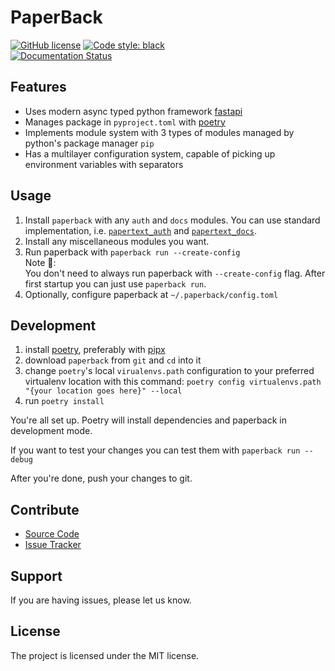 PaperBack
=========
[![GitHub license](https://img.shields.io/github/license/PaperText/paperback?style=flat-square)](https://github.com/PaperText/paperback/blob/master/LICENSE)
[![Code style: black](https://img.shields.io/badge/code%20style-black-000000.svg?style=flat-square)](https://github.com/psf/black)
\
[![Documentation Status](https://readthedocs.org/projects/paperback/badge/?version=latest&style=flat-square)](https://paperback.readthedocs.io/en/latest/?badge=latest)

Features
--------
- Uses modern async typed python framework [fastapi](https://fastapi.tiangolo.com/)
- Manages package in `pyproject.toml` with [poetry](https://python-poetry.org/)
- Implements module system with 3 types of modules 
    managed by python's package manager `pip`
- Has a multilayer configuration system,
    capable of picking up environment variables with separators

Usage
-----
1. Install `paperback` with any `auth` and `docs` modules.
    You can use standard implementation, 
    i.e. [`papertext_auth`]() and [`papertext_docs`]().
2. Install any miscellaneous modules you want.
3. Run paperback with `paperback run --create-config`\
Note 📓:\
    You don't need to always run paperback with `--create-config` flag.
    After first startup you can just use `paperback run`.
4. Optionally, configure paperback at `~/.paperback/config.toml`

Development
-----------
1. install [poetry](https://python-poetry.org/),
    preferably with [pipx](https://pipxproject.github.io/pipx/)
1. download `paperback` from `git` and `cd` into it
1. change `poetry`'s local `virualenvs.path` configuration
    to your preferred virtualenv location with this command:
    `poetry config virtualenvs.path "{your location goes here}" --local`
1. run `poetry install`

You're all set up. Poetry will install dependencies and
    paperback in development mode.

If you want to test your changes you can test them with `paperback run --debug`

After you're done, push your changes to git.

Contribute
----------
- [Source Code](https://github.com/PaperText/paperback)
- [Issue Tracker](https://github.com/PaperText/paperback/issues)

Support
-------
If you are having issues, please let us know.

License
-------
The project is licensed under the MIT license.
